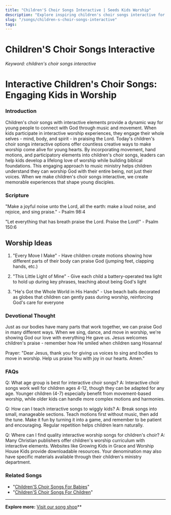 ```yaml
---
title: "Children'S Choir Songs Interactive | Seeds Kids Worship"
description: "Explore inspiring children's choir songs interactive for children's worship and faith development. Biblical music resources for families and ministry."
slug: "/songs/children-s-choir-songs-interactive"
tags:
---
```


# Children'S Choir Songs Interactive

_Keyword: children's choir songs interactive_

# Interactive Children's Choir Songs: Engaging Kids in Worship

### Introduction
Children's choir songs with interactive elements provide a dynamic way for young people to connect with God through music and movement. When kids participate in interactive worship experiences, they engage their whole selves - mind, body, and spirit - in praising the Lord. Today's children's choir songs interactive options offer countless creative ways to make worship come alive for young hearts. By incorporating movement, hand motions, and participatory elements into children's choir songs, leaders can help kids develop a lifelong love of worship while building biblical foundations. This engaging approach to music ministry helps children understand they can worship God with their entire being, not just their voices. When we make children's choir songs interactive, we create memorable experiences that shape young disciples.

### Scripture
"Make a joyful noise unto the Lord, all the earth: make a loud noise, and rejoice, and sing praise." - Psalm 98:4

"Let everything that has breath praise the Lord. Praise the Lord!" - Psalm 150:6

## Worship Ideas
1. "Every Move I Make" - Have children create motions showing how different parts of their body can praise God (jumping feet, clapping hands, etc.)

2. "This Little Light of Mine" - Give each child a battery-operated tea light to hold up during key phrases, teaching about being God's light

3. "He's Got the Whole World in His Hands" - Use beach balls decorated as globes that children can gently pass during worship, reinforcing God's care for everyone

### Devotional Thought
Just as our bodies have many parts that work together, we can praise God in many different ways. When we sing, dance, and move in worship, we're showing God our love with everything He gave us. Jesus welcomes children's praise - remember how He smiled when children sang Hosanna!

Prayer: "Dear Jesus, thank you for giving us voices to sing and bodies to move in worship. Help us praise You with joy in our hearts. Amen."

### FAQs
Q: What age group is best for interactive choir songs?
A: Interactive choir songs work well for children ages 4-12, though they can be adapted for any age. Younger children (4-7) especially benefit from movement-based worship, while older kids can handle more complex motions and harmonies.

Q: How can I teach interactive songs to wiggly kids?
A: Break songs into small, manageable sections. Teach motions first without music, then add the tune. Make it fun by turning it into a game, and remember to be patient and encouraging. Regular repetition helps children learn naturally.

Q: Where can I find quality interactive worship songs for children's choir?
A: Many Christian publishers offer children's worship curriculum with interactive elements. Websites like Growing Kids in Grace and Worship House Kids provide downloadable resources. Your denomination may also have specific materials available through their children's ministry department.

### Related Songs

- "[Children'S Choir Songs For Babies](/songs/children-s-choir-songs-for-babies/)"
- "[Children'S Choir Songs For Children](/songs/children-s-choir-songs-for-children/)"

---

**Explore more:** [Visit our song shop](https://seedskidsworship.com/shop)**

<!-- Schema Markup -->
<script type="application/ld+json">
{
  "@context": "https://schema.org",
  "@type": "MusicRecording",
  "name": "Children'S Choir Songs Interactive",
  "byArtist": {
    "@type": "MusicGroup",
    "name": "Seeds Kids Worship"
  },
  "isFamilyFriendly": true,
  "url": "https://seedskidsworship.com/songs/children-s-choir-songs-interactive/"
}
</script>